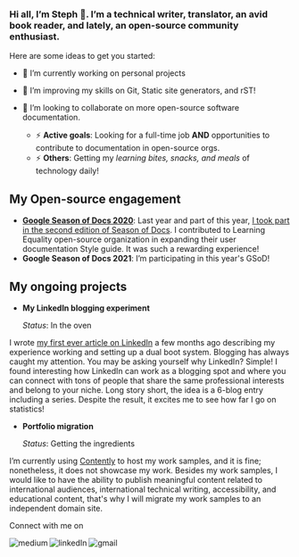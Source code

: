 
### Hi all, I’m Steph 👋. I’m a technical writer, translator, an avid book reader, and lately, an open-source community enthusiast.

Here are some ideas to get you started:

- 🔭 I’m currently working on personal projects
- 🌱 I’m improving my skills on Git, Static site generators, and rST!
- 👯 I’m looking to collaborate on more open-source software documentation.

    - ⚡ **Active goals**: Looking for a full-time job **AND** opportunities to contribute to documentation in open-source orgs.
    - ⚡ **Others**: Getting my *learning bites, snacks, and meals* of technology daily!

## My Open-source engagement
- [**Google Season of Docs 2020**](https://developers.google.com/season-of-docs/docs/2020/participants): Last year and part of this year, [I took part in the second edition of Season of Docs](https://developers.google.com/season-of-docs/docs/2020/participants/project-kolibri-stephdix). I contributed to Learning Equality open-source organization in expanding their user documentation Style guide. It was such a rewarding experience!
- **Google Season of Docs 2021**: I’m participating in this year's GSoD! 

## My ongoing projects

- **My LinkedIn blogging experiment**
  
  *Status*: In the oven

I wrote [my first ever article on LinkedIn](https://www.linkedin.com/pulse/benefits-dual-boot-system-stephanie-dixon-de-knight?trk=public_profile_article_view) a few months ago describing my experience working and setting up a dual boot system. Blogging has always caught my attention. You may be asking yourself why LinkedIn? Simple! I found interesting how LinkedIn can work as a blogging spot and where you can connect with tons of people that share the same professional interests and belong to your niche. Long story short, the idea is a 6-blog entry including a series. Despite the result, it excites me to see how far I go on statistics! 

- **Portfolio migration**
  
  *Status*: Getting the ingredients

I’m currently using [Contently](stephaniedixon.contently.com/) to host my work samples, and it is fine; nonetheless, it does not showcase my work. Besides my work samples, I would like to have the ability to publish meaningful content related to international audiences, international technical writing, accessibility, and educational content, that's why I will migrate my work samples to an independent domain site.  


Connect with me on


[<img align="left" alt="medium" src="https://img.shields.io/badge/medium-%2312100E.svg?&style=for-the-badge&logo=medium&logoColor=white" />](https://medium.com/@stephanieailin03)


[<img align="left" alt="linkedIn" src="https://img.shields.io/badge/LinkedIn-0077B5?style=for-the-badge&logo=linkedin&logoColor=white"/>](https://www.linkedin.com/in/stephanie-dixon-de-knight/)


[<img align="left" alt="gmail" src="https://img.shields.io/badge/Gmail-D14836?style=for-the-badge&logo=gmail&logoColor=white"/>](mailto:stepanieailin03@gmail.com)
